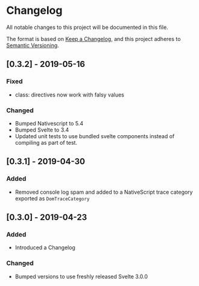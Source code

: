 # Changelog
All notable changes to this project will be documented in this file.

The format is based on [Keep a Changelog](https://keepachangelog.com/en/1.0.0/),
and this project adheres to [Semantic Versioning](https://semver.org/spec/v2.0.0.html).

## [0.3.2] - 2019-05-16

### Fixed
  - class: directives now work with falsy values

### Changed
  - Bumped Nativescript to 5.4
  - Bumped Svelte to 3.4
  - Updated unit tests to use bundled svelte components instead of compiling as part of test.

## [0.3.1] - 2019-04-30

### Added
  - Removed console log spam and added to a NativeScript trace category exported as `DomTraceCategory`

## [0.3.0] - 2019-04-23

### Added
 - Introduced a Changelog

### Changed
 - Bumped versions to use freshly released Svelte 3.0.0